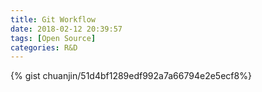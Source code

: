 ```yaml
---
title: Git Workflow
date: 2018-02-12 20:39:57
tags: [Open Source]
categories: R&D
---
```



{% gist chuanjin/51d4bf1289edf992a7a66794e2e5ecf8%}
